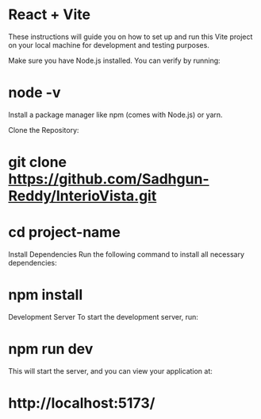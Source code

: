 # React + Vite
These instructions will guide you on how to set up and run this Vite project on your local machine for development and testing purposes.

Make sure you have Node.js installed. You can verify by running:

 # node -v
Install a package manager like npm (comes with Node.js) or yarn.

Clone the Repository:

# git clone https://github.com/Sadhgun-Reddy/InterioVista.git
# cd project-name

Install Dependencies
Run the following command to install all necessary dependencies:

# npm install

Development Server
To start the development server, run:

# npm run dev

This will start the server, and you can view your application at:

# http://localhost:5173/